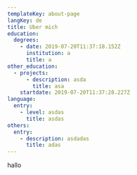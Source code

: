 ```yaml
---
templateKey: about-page
langKey: de
title: Uber mich
education:
  degrees:
    - date: 2019-07-20T11:37:18.152Z
      institution: a
      title: a
other_education:
  - projects:
      - description: asda
        title: asa
    startdate: 2019-07-20T11:37:28.227Z
language:
  entry:
    - level: asdas
      title: asdas
others:
  entry:
    - description: asdadas
      title: adas
---
```

hallo
